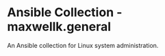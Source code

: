 # Ansible Collection - maxwellk.general

An Ansible collection for Linux system administration.

<!--
README.md
Copyright 2023 Keith Maxwell
SPDX-License-Identifier: CC0-1.0
-->

<!-- vim: set filetype=markdown.htmlCommentNoSpell  : -->
